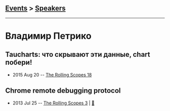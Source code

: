 ## [Events](../README.md) > [Speakers](../speakers.md)
---

# Владимир Петрико

## Taucharts: что скрывают эти данные, сhart побери!
- 2015 Aug 20 -- [The Rolling Scopes 18](https://www.youtube.com/watch?v=R3koYlR6aao)    
## Chrome remote debugging protocol
- 2013 Jul 25 -- [The Rolling Scopes 3](https://www.youtube.com/watch?v=Z5BgrxvLn5A)  | [:notebook:](http://rolling-scopes.github.io/slides/rs3/chrome-rdp-api/chrome-remote-debugging-protocol.html)  

